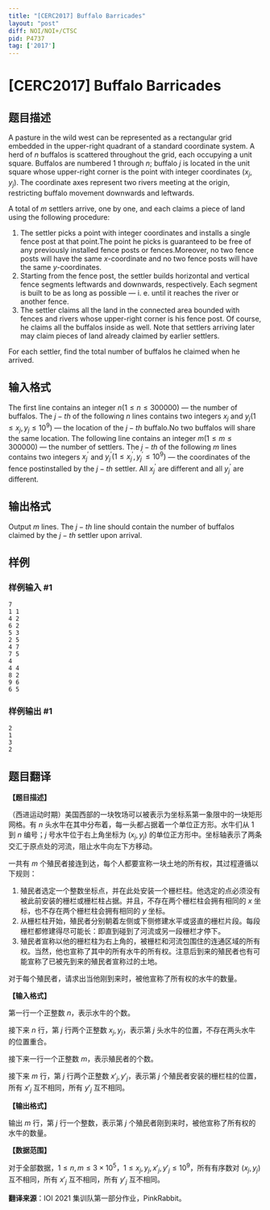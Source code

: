 ```yaml
---
title: "[CERC2017] Buffalo Barricades"
layout: "post"
diff: NOI/NOI+/CTSC
pid: P4737
tag: ['2017']
---
```

# [CERC2017] Buffalo Barricades
## 题目描述

A pasture in the wild west can be represented as a rectangular grid embedded in the upper-right quadrant of a standard coordinate system. A herd of $n$ buffalos is scattered throughout the grid, each occupying a unit square. Buffalos are numbered $1$ through $n$; buffalo $j$ is located in the unit square whose upper-right corner is the point with integer coordinates $(x_j,y_j)$. The coordinate axes represent two rivers meeting at the origin, restricting buffalo movement downwards and leftwards.

A total of $m$ settlers arrive, one by one, and each claims a piece of land using the following procedure:
   1.    The settler picks a point with integer coordinates and installs a single fence post at that point.The point he picks is guaranteed to be free of any previously installed fence posts or fences.Moreover, no two fence posts will have the same $x$-coordinate and no two fence posts will have the same $y$-coordinates.
   2.    Starting from the fence post, the settler builds horizontal and vertical fence segments leftwards and downwards, respectively. Each segment is built to be as long as possible — i. e. until it reaches the river or another fence.
   3.    The settler claims all the land in the connected area bounded with fences and rivers whose upper-right corner is his fence post. Of course, he claims all the buffalos inside as well. Note that settlers arriving later may claim pieces of land already claimed by earlier settlers.

For each settler, find the total number of buffalos he claimed when he arrived.

## 输入格式

The first line contains an integer $n(1 \le n \le 300 000)$ — the number of buffalos. The $j-th$ of the following $n$ lines contains two integers $x_j$ and $y_j(1 \le x_j,y_j \le 10^9)$ — the location of the $j-th$ buffalo.No two buffalos will share the same location.
The following line contains an integer $m(1 \le m \le 300 000)$ — the number of settlers. The $j-th$ of the following $m$ lines contains two integers $x^{'}_{j}$ and $y^{'}_{j}(1 \le x^{'}_{j},y^{'}_{j} \le 10^9)$ — the coordinates of the fence postinstalled by the $j-th$ settler. All $x^{'}_{j}$ are different and all $y^{'}_{j}$ are different.

## 输出格式

Output $m$ lines. The $j-th$ line should contain the number of buffalos claimed by the $j-th$ settler upon arrival.

## 样例

### 样例输入 #1
```
7
1 1
4 2
6 2
5 3
2 5
4 7
7 5
4
4 4
8 2
9 6
6 5
```
### 样例输出 #1
```
2
1
3
2
```
## 题目翻译

**【题目描述】**

（西进运动时期）美国西部的一块牧场可以被表示为坐标系第一象限中的一块矩形网格。有 $n$ 头水牛在其中分布着，每一头都占据着一个单位正方形。水牛们从 $1$ 到 $n$ 编号；$j$ 号水牛位于右上角坐标为 $(x_j, y_j)$ 的单位正方形中。坐标轴表示了两条交汇于原点处的河流，阻止水牛向左下方移动。

一共有 $m$ 个殖民者接连到达，每个人都要宣称一块土地的所有权，其过程遵循以下规则：

1. 殖民者选定一个整数坐标点，并在此处安装一个栅栏柱。他选定的点必须没有被此前安装的栅栏或栅栏柱占据。并且，不存在两个栅栏柱会拥有相同的 $x$ 坐标，也不存在两个栅栏柱会拥有相同的 $y$ 坐标。
2. 从栅栏柱开始，殖民者分别朝着左侧或下侧修建水平或竖直的栅栏片段。每段栅栏都修建得尽可能长：即直到碰到了河流或另一段栅栏才停下。
3. 殖民者宣称以他的栅栏柱为右上角的，被栅栏和河流包围住的连通区域的所有权。当然，他也宣称了其中的所有水牛的所有权。注意后到来的殖民者也有可能宣称了已被先到来的殖民者宣称过的土地。

对于每个殖民者，请求出当他刚到来时，被他宣称了所有权的水牛的数量。

**【输入格式】**

第一行一个正整数 $n$，表示水牛的个数。

接下来 $n$ 行，第 $j$ 行两个正整数 $x_j, y_j$，表示第 $j$ 头水牛的位置，不存在两头水牛的位置重合。

接下来一行一个正整数 $m$，表示殖民者的个数。

接下来 $m$ 行，第 $j$ 行两个正整数 $x'_j, y'_j$，表示第 $j$ 个殖民者安装的栅栏柱的位置，所有 $x'_j$ 互不相同，所有 $y'_j$ 互不相同。

**【输出格式】**

输出 $m$ 行，第 $j$ 行一个整数，表示第 $j$ 个殖民者刚到来时，被他宣称了所有权的水牛的数量。

**【数据范围】**

对于全部数据，$1 \le n, m \le 3 \times {10}^5$，$1 \le x_j, y_j, x'_j, y'_j \le {10}^9$，所有有序数对 $(x_j, y_j)$ 互不相同，所有 $x'_j$ 互不相同，所有 $y'_j$ 互不相同。

**翻译来源**：IOI 2021 集训队第一部分作业，PinkRabbit。
